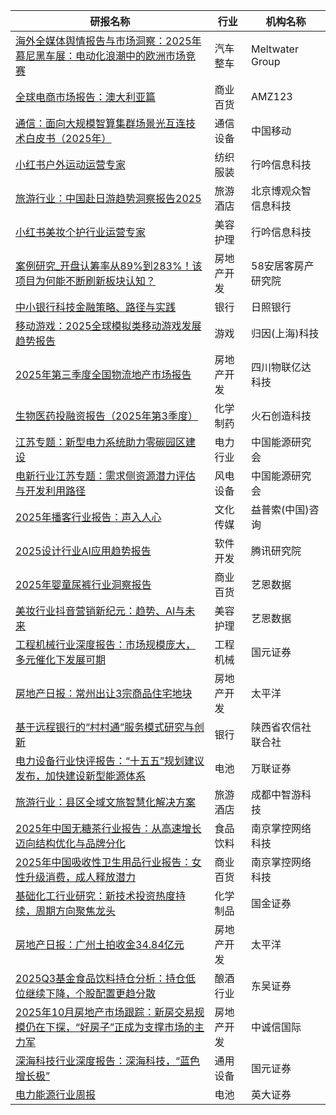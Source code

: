 | 研报名称 | 行业 | 机构名称 |
|------|----------|--------------|
| [海外全媒体舆情报告与市场洞察：2025年慕尼黑车展：电动化浪潮中的欧洲市场竞赛](https://pdf.dfcfw.com/pdf/H3_AP202510311772327149_1.pdf?1761907667000.pdf) | 汽车整车 | Meltwater Group| 
| [全球电商市场报告：澳大利亚篇](https://pdf.dfcfw.com/pdf/H3_AP202510311772327144_1.pdf?1761905937000.pdf) | 商业百货 | AMZ123| 
| [通信：面向大规模智算集群场景光互连技术白皮书（2025年）](https://pdf.dfcfw.com/pdf/H3_AP202510311772327155_1.pdf?1761902745000.pdf) | 通信设备 | 中国移动| 
| [小红书户外运动运营专家](https://pdf.dfcfw.com/pdf/H3_AP202510311772334460_1.pdf?1761903835000.pdf) | 纺织服装 | 行吟信息科技| 
| [旅游行业：中国赴日游趋势洞察报告2025](https://pdf.dfcfw.com/pdf/H3_AP202510311772334459_1.pdf?1761902583000.pdf) | 旅游酒店 | 北京博观众智信息科技| 
| [小红书美妆个护行业运营专家](https://pdf.dfcfw.com/pdf/H3_AP202510311772334462_1.pdf?1761902494000.pdf) | 美容护理 | 行吟信息科技| 
| [案例研究_开盘认筹率从89%到283%！该项目为何能不断刷新板块认知？](https://pdf.dfcfw.com/pdf/H3_AP202510311772327137_1.pdf?1761908774000.pdf) | 房地产开发 | 58安居客房产研究院| 
| [中小银行科技金融策略、路径与实践](https://pdf.dfcfw.com/pdf/H3_AP202510311772334490_1.pdf?1761909222000.pdf) | 银行 | 日照银行| 
| [移动游戏：2025全球模拟类移动游戏发展趋势报告](https://pdf.dfcfw.com/pdf/H3_AP202510311772334555_1.pdf?1761903211000.pdf) | 游戏 | 归因(上海)科技| 
| [2025年第三季度全国物流地产市场报告](https://pdf.dfcfw.com/pdf/H3_AP202510311772335661_1.pdf?1761908395000.pdf) | 房地产开发 | 四川物联亿达科技| 
| [生物医药投融资报告（2025年第3季度）](https://pdf.dfcfw.com/pdf/H3_AP202510311772334539_1.pdf?1761906385000.pdf) | 化学制药 | 火石创造科技| 
| [江苏专题：新型电力系统助力零碳园区建设](https://pdf.dfcfw.com/pdf/H3_AP202510311772335665_1.pdf?1761906554000.pdf) | 电力行业 | 中国能源研究会| 
| [电新行业江苏专题：需求侧资源潜力评估与开发利用路径](https://pdf.dfcfw.com/pdf/H3_AP202510311772335666_1.pdf?1761907563000.pdf) | 风电设备 | 中国能源研究会| 
| [2025年播客行业报告：声入人心](https://pdf.dfcfw.com/pdf/H3_AP202510311772335669_1.pdf?1761909798000.pdf) | 文化传媒 | 益普索(中国)咨询| 
| [2025设计行业AI应用趋势报告](https://pdf.dfcfw.com/pdf/H3_AP202510311772335673_1.pdf?1761906152000.pdf) | 软件开发 | 腾讯研究院| 
| [2025年婴童尿裤行业洞察报告](https://pdf.dfcfw.com/pdf/H3_AP202510311772335694_1.pdf?1761903027000.pdf) | 商业百货 | 艺恩数据| 
| [美妆行业抖音营销新纪元：趋势、AI与未来](https://pdf.dfcfw.com/pdf/H3_AP202510311772335695_1.pdf?1761903389000.pdf) | 美容护理 | 艺恩数据| 
| [工程机械行业深度报告：市场规模庞大，多元催化下发展可期](https://pdf.dfcfw.com/pdf/H3_AP202510311772335725_1.pdf?1761898556000.pdf) | 工程机械 | 国元证券| 
| [房地产日报：常州出让3宗商品住宅地块](https://pdf.dfcfw.com/pdf/H3_AP202510311772354122_1.pdf?1761900924000.pdf) | 房地产开发 | 太平洋| 
| [基于远程银行的“村村通”服务模式研究与创新](https://pdf.dfcfw.com/pdf/H3_AP202510311772335697_1.pdf?1761908683000.pdf) | 银行 | 陕西省农信社联合社| 
| [电力设备行业快评报告：“十五五”规划建议发布，加快建设新型能源体系](https://pdf.dfcfw.com/pdf/H3_AP202510311772357585_1.pdf?1761901252000.pdf) | 电池 | 万联证券| 
| [旅游行业：县区全域文旅智慧化解决方案](https://pdf.dfcfw.com/pdf/H3_AP202510311772334489_1.pdf?1761907776000.pdf) | 旅游酒店 | 成都中智游科技| 
| [2025年中国无糖茶行业报告：从高速增长迈向结构优化与品牌分化](https://pdf.dfcfw.com/pdf/H3_AP202510311772376566_1.pdf?1761907136000.pdf) | 食品饮料 | 南京掌控网络科技| 
| [2025年中国吸收性卫生用品行业报告：女性升级消费，成人释放潜力](https://pdf.dfcfw.com/pdf/H3_AP202510311772376568_1.pdf?1761907217000.pdf) | 商业百货 | 南京掌控网络科技| 
| [基础化工行业研究：新技术投资热度持续，周期方向聚焦龙头](https://pdf.dfcfw.com/pdf/H3_AP202510311772429151_1.pdf?1761912530000.pdf) | 化学制品 | 国金证券| 
| [房地产日报：广州土拍收金34.84亿元](https://pdf.dfcfw.com/pdf/H3_AP202510311772354125_1.pdf?1761900924000.pdf) | 房地产开发 | 太平洋| 
| [2025Q3基金食品饮料持仓分析：持仓低位继续下降，个股配置更趋分散](https://pdf.dfcfw.com/pdf/H3_AP202510311772138008_1.pdf?1761894898000.pdf) | 酿酒行业 | 东吴证券| 
| [2025年10月房地产市场跟踪：新房交易规模仍在下探，“好房子”正成为支撑市场的主力军](https://pdf.dfcfw.com/pdf/H3_AP202510311772414400_1.pdf?1761909109000.pdf) | 房地产开发 | 中诚信国际| 
| [深海科技行业深度报告：深海科技，“蓝色增长极”](https://pdf.dfcfw.com/pdf/H3_AP202510311772400398_1.pdf?1761908290000.pdf) | 通用设备 | 国元证券| 
| [电力能源行业周报](https://pdf.dfcfw.com/pdf/H3_AP202510311772388723_1.pdf?1761905571000.pdf) | 电池 | 英大证券| 

